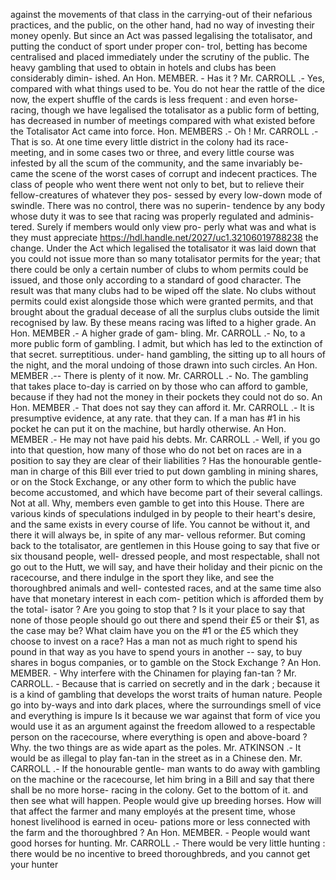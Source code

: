 against the movements of that class in the carrying-out of their nefarious practices, and the public, on the other hand, had no way of investing their money openly. But since an Act was passed legalising the totalisator, and putting the conduct of sport under proper con- trol, betting has become centralised and placed immediately under the scrutiny of the public. The heavy gambling that used to obtain in hotels and clubs has been considerably dimin- ished. An Hon. MEMBER. - Has it ? Mr. CARROLL .- Yes, compared with what things used to be. You do not hear the rattle of the dice now, the expert shuffle of the cards is less frequent : and even horse-racing, though we have legalised the totalisator as a public form of betting, has decreased in number of meetings compared with what existed before the Totalisator Act came into force. Hon. MEMBERS .- Oh ! Mr. CARROLL .- That is so. At one time every little district in the colony had its race- meeting, and in some cases two or three, and every little course was infested by all the scum of the community, and the same invariably be- came the scene of the worst cases of corrupt and indecent practices. The class of people who went there went not only to bet, but to relieve their fellow-creatures of whatever they pos- sessed by every low-down mode of swindle. There was no control, there was no superin- tendence by any body whose duty it was to see that racing was properly regulated and adminis- tered. Surely if members would only view pro- perly what was and what is they must appreciate https://hdl.handle.net/2027/uc1.32106019788238 the change. Under the Act which legalised the totalisator it was laid down that you could not issue more than so many totalisator permits for the year; that there could be only a certain number of clubs to whom permits could be issued, and those only according to a standard of good character. The result was that many clubs had to be wiped off the slate. No clubs without permits could exist alongside those which were granted permits, and that brought about the gradual decease of all the surplus clubs outside the limit recognised by law. By these means racing was lifted to a higher grade. An Hon. MEMBER .- A higher grade of gam- bling. Mr. CARROLL .- No, to a more public form of gambling. I admit, but which has led to the extinction of that secret. surreptitious. under- hand gambling, the sitting up to all hours of the night, and the moral undoing of those drawn into such circles. An Hon. MEMBER .-- There is plenty of it now. Mr. CARROLL .- No. The gambling that takes place to-day is carried on by those who can afford to gamble, because if they had not the money in their pockets they could not do so. An Hon. MEMBER .- That does not say they can afford it. Mr. CARROLL .- It is presumptive evidence, at any rate. that they can. If a man has #1 in his pocket he can put it on the machine, but hardly otherwise. An Hon. MEMBER .- He may not have paid his debts. Mr. CARROLL .- Well, if you go into that question, how many of those who do not bet on races are in a position to say they are clear of their liabilities ? Has the honourable gentle- man in charge of this Bill ever tried to put down gambling in mining shares, or on the Stock Exchange, or any other form to which the public have become accustomed, and which have become part of their several callings. Not at all. Why, members even gamble to get into this House. There are various kinds of speculations indulged in by people to their heart's desire, and the same exists in every course of life. You cannot be without it, and there it will always be, in spite of any mar- vellous reformer. But coming back to the totalisator, are gentlemen in this House going to say that five or six thousand people, well- dressed people, and most respectable, shall not go out to the Hutt, we will say, and have their holiday and their picnic on the racecourse, and there indulge in the sport they like, and see the thoroughbred animals and well- contested races, and at the same time also have that monetary interest in each com- petition which is afforded them by the total- isator ? Are you going to stop that ? Is it your place to say that none of those people should go out there and spend their £5 or their $1, as the case may be? What claim have you on the #1 or the £5 which they choose to invest on a race? Has a man not as much right to spend his pound in that way as you have to spend yours in another -- say, to buy shares in bogus companies, or to gamble on the Stock Exchange ? An Hon. MEMBER. - Why interfere with the Chinamen for playing fan-tan ? Mr. CARROLL. - Because that is carried on secretly and in the dark ; because it is a kind of gambling that develops the worst traits of human nature. People go into by-ways and into dark places, where the surroundings smell of vice and everything is impure Is it because we war against that form of vice you would use it as an argument against the freedom allowed to a respectable person on the racecourse, where everything is open and above-board ? Why. the two things are as wide apart as the poles. Mr. ATKINSON .- It would be as illegal to play fan-tan in the street as in a Chinese den. Mr. CARROLL .- If the honourable gentle- man wants to do away with gambling on the machine or the racecourse, let him bring in a Bill and say that there shall be no more horse- racing in the colony. Get to the bottom of it. and then see what will happen. People would give up breeding horses. How will that affect the farmer and many employés at the present time, whose honest livelihood is earned in oceu- pations more or less connected with the farm and the thoroughbred ? An Hon. MEMBER. - People would want good horses for hunting. Mr. CARROLL .- There would be very little hunting : there would be no incentive to breed thoroughbreds, and you cannot get your hunter 